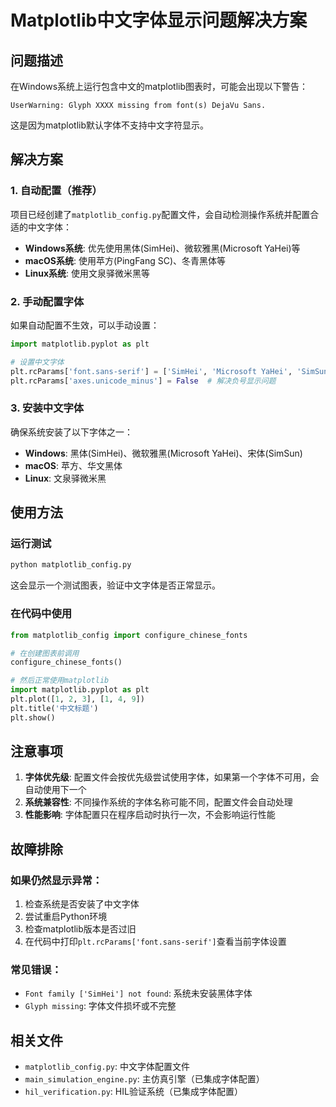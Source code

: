 # Matplotlib中文字体显示问题解决方案

## 问题描述
在Windows系统上运行包含中文的matplotlib图表时，可能会出现以下警告：
```
UserWarning: Glyph XXXX missing from font(s) DejaVu Sans.
```

这是因为matplotlib默认字体不支持中文字符显示。

## 解决方案

### 1. 自动配置（推荐）
项目已经创建了`matplotlib_config.py`配置文件，会自动检测操作系统并配置合适的中文字体：

- **Windows系统**: 优先使用黑体(SimHei)、微软雅黑(Microsoft YaHei)等
- **macOS系统**: 使用苹方(PingFang SC)、冬青黑体等
- **Linux系统**: 使用文泉驿微米黑等

### 2. 手动配置字体
如果自动配置不生效，可以手动设置：

```python
import matplotlib.pyplot as plt

# 设置中文字体
plt.rcParams['font.sans-serif'] = ['SimHei', 'Microsoft YaHei', 'SimSun']
plt.rcParams['axes.unicode_minus'] = False  # 解决负号显示问题
```

### 3. 安装中文字体
确保系统安装了以下字体之一：
- **Windows**: 黑体(SimHei)、微软雅黑(Microsoft YaHei)、宋体(SimSun)
- **macOS**: 苹方、华文黑体
- **Linux**: 文泉驿微米黑

## 使用方法

### 运行测试
```bash
python matplotlib_config.py
```
这会显示一个测试图表，验证中文字体是否正常显示。

### 在代码中使用
```python
from matplotlib_config import configure_chinese_fonts

# 在创建图表前调用
configure_chinese_fonts()

# 然后正常使用matplotlib
import matplotlib.pyplot as plt
plt.plot([1, 2, 3], [1, 4, 9])
plt.title('中文标题')
plt.show()
```

## 注意事项

1. **字体优先级**: 配置文件会按优先级尝试使用字体，如果第一个字体不可用，会自动使用下一个
2. **系统兼容性**: 不同操作系统的字体名称可能不同，配置文件会自动处理
3. **性能影响**: 字体配置只在程序启动时执行一次，不会影响运行性能

## 故障排除

### 如果仍然显示异常：
1. 检查系统是否安装了中文字体
2. 尝试重启Python环境
3. 检查matplotlib版本是否过旧
4. 在代码中打印`plt.rcParams['font.sans-serif']`查看当前字体设置

### 常见错误：
- `Font family ['SimHei'] not found`: 系统未安装黑体字体
- `Glyph missing`: 字体文件损坏或不完整

## 相关文件
- `matplotlib_config.py`: 中文字体配置文件
- `main_simulation_engine.py`: 主仿真引擎（已集成字体配置）
- `hil_verification.py`: HIL验证系统（已集成字体配置）
